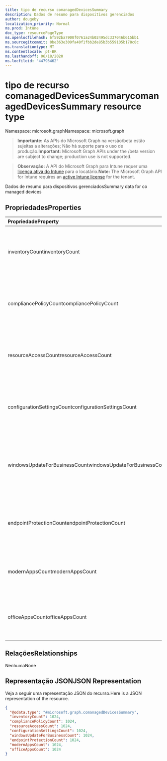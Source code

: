 ```yaml
---
title: tipo de recurso comanagedDevicesSummary
description: Dados de resumo para dispositivos gerenciados
author: dougeby
localization_priority: Normal
ms.prod: Intune
doc_type: resourcePageType
ms.openlocfilehash: 6f592ba7900f0761a24b02495dc337046b615bb1
ms.sourcegitcommit: 0be363e309fa40f1fbb2de85b3b559105b178c0c
ms.translationtype: MT
ms.contentlocale: pt-BR
ms.lasthandoff: 06/18/2020
ms.locfileid: "44793462"
---
```

# <a name="comanageddevicessummary-resource-type"></a><span data-ttu-id="53519-103">tipo de recurso comanagedDevicesSummary</span><span class="sxs-lookup"><span data-stu-id="53519-103">comanagedDevicesSummary resource type</span></span>

<span data-ttu-id="53519-104">Namespace: microsoft.graph</span><span class="sxs-lookup"><span data-stu-id="53519-104">Namespace: microsoft.graph</span></span>

> <span data-ttu-id="53519-105">**Importante:** As APIs do Microsoft Graph na versão/beta estão sujeitas a alterações; Não há suporte para o uso de produção.</span><span class="sxs-lookup"><span data-stu-id="53519-105">**Important:** Microsoft Graph APIs under the /beta version are subject to change; production use is not supported.</span></span>

> <span data-ttu-id="53519-106">**Observação:** A API do Microsoft Graph para Intune requer uma [licença ativa do Intune](https://go.microsoft.com/fwlink/?linkid=839381) para o locatário.</span><span class="sxs-lookup"><span data-stu-id="53519-106">**Note:** The Microsoft Graph API for Intune requires an [active Intune license](https://go.microsoft.com/fwlink/?linkid=839381) for the tenant.</span></span>

<span data-ttu-id="53519-107">Dados de resumo para dispositivos gerenciados</span><span class="sxs-lookup"><span data-stu-id="53519-107">Summary data for co managed devices</span></span>

## <a name="properties"></a><span data-ttu-id="53519-108">Propriedades</span><span class="sxs-lookup"><span data-stu-id="53519-108">Properties</span></span>
|<span data-ttu-id="53519-109">Propriedade</span><span class="sxs-lookup"><span data-stu-id="53519-109">Property</span></span>|<span data-ttu-id="53519-110">Tipo</span><span class="sxs-lookup"><span data-stu-id="53519-110">Type</span></span>|<span data-ttu-id="53519-111">Descrição</span><span class="sxs-lookup"><span data-stu-id="53519-111">Description</span></span>|
|:---|:---|:---|
|<span data-ttu-id="53519-112">inventoryCount</span><span class="sxs-lookup"><span data-stu-id="53519-112">inventoryCount</span></span>|<span data-ttu-id="53519-113">Int32</span><span class="sxs-lookup"><span data-stu-id="53519-113">Int32</span></span>|<span data-ttu-id="53519-114">Número de dispositivos com Swung de inventário.</span><span class="sxs-lookup"><span data-stu-id="53519-114">Number of devices with Inventory swung-over.</span></span> <span data-ttu-id="53519-115">Essa propriedade é somente leitura.</span><span class="sxs-lookup"><span data-stu-id="53519-115">This property is read-only.</span></span>|
|<span data-ttu-id="53519-116">compliancePolicyCount</span><span class="sxs-lookup"><span data-stu-id="53519-116">compliancePolicyCount</span></span>|<span data-ttu-id="53519-117">Int32</span><span class="sxs-lookup"><span data-stu-id="53519-117">Int32</span></span>|<span data-ttu-id="53519-118">Número de dispositivos com o CompliancePolicy de Swung.</span><span class="sxs-lookup"><span data-stu-id="53519-118">Number of devices with CompliancePolicy swung-over.</span></span> <span data-ttu-id="53519-119">Essa propriedade é somente leitura.</span><span class="sxs-lookup"><span data-stu-id="53519-119">This property is read-only.</span></span>|
|<span data-ttu-id="53519-120">resourceAccessCount</span><span class="sxs-lookup"><span data-stu-id="53519-120">resourceAccessCount</span></span>|<span data-ttu-id="53519-121">Int32</span><span class="sxs-lookup"><span data-stu-id="53519-121">Int32</span></span>|<span data-ttu-id="53519-122">Número de dispositivos com o ResourceAccess de Swung.</span><span class="sxs-lookup"><span data-stu-id="53519-122">Number of devices with ResourceAccess swung-over.</span></span> <span data-ttu-id="53519-123">Essa propriedade é somente leitura.</span><span class="sxs-lookup"><span data-stu-id="53519-123">This property is read-only.</span></span>|
|<span data-ttu-id="53519-124">configurationSettingsCount</span><span class="sxs-lookup"><span data-stu-id="53519-124">configurationSettingsCount</span></span>|<span data-ttu-id="53519-125">Int32</span><span class="sxs-lookup"><span data-stu-id="53519-125">Int32</span></span>|<span data-ttu-id="53519-126">Número de dispositivos com o ConfigurationSettings de Swung.</span><span class="sxs-lookup"><span data-stu-id="53519-126">Number of devices with ConfigurationSettings swung-over.</span></span> <span data-ttu-id="53519-127">Essa propriedade é somente leitura.</span><span class="sxs-lookup"><span data-stu-id="53519-127">This property is read-only.</span></span>|
|<span data-ttu-id="53519-128">windowsUpdateForBusinessCount</span><span class="sxs-lookup"><span data-stu-id="53519-128">windowsUpdateForBusinessCount</span></span>|<span data-ttu-id="53519-129">Int32</span><span class="sxs-lookup"><span data-stu-id="53519-129">Int32</span></span>|<span data-ttu-id="53519-130">Número de dispositivos com o WindowsUpdateForBusiness de Swung.</span><span class="sxs-lookup"><span data-stu-id="53519-130">Number of devices with WindowsUpdateForBusiness swung-over.</span></span> <span data-ttu-id="53519-131">Essa propriedade é somente leitura.</span><span class="sxs-lookup"><span data-stu-id="53519-131">This property is read-only.</span></span>|
|<span data-ttu-id="53519-132">endpointProtectionCount</span><span class="sxs-lookup"><span data-stu-id="53519-132">endpointProtectionCount</span></span>|<span data-ttu-id="53519-133">Int32</span><span class="sxs-lookup"><span data-stu-id="53519-133">Int32</span></span>|<span data-ttu-id="53519-134">Número de dispositivos com o EndpointProtection de Swung.</span><span class="sxs-lookup"><span data-stu-id="53519-134">Number of devices with EndpointProtection swung-over.</span></span> <span data-ttu-id="53519-135">Essa propriedade é somente leitura.</span><span class="sxs-lookup"><span data-stu-id="53519-135">This property is read-only.</span></span>|
|<span data-ttu-id="53519-136">modernAppsCount</span><span class="sxs-lookup"><span data-stu-id="53519-136">modernAppsCount</span></span>|<span data-ttu-id="53519-137">Int32</span><span class="sxs-lookup"><span data-stu-id="53519-137">Int32</span></span>|<span data-ttu-id="53519-138">Número de dispositivos com o ModernApps de Swung.</span><span class="sxs-lookup"><span data-stu-id="53519-138">Number of devices with ModernApps swung-over.</span></span> <span data-ttu-id="53519-139">Essa propriedade é somente leitura.</span><span class="sxs-lookup"><span data-stu-id="53519-139">This property is read-only.</span></span>|
|<span data-ttu-id="53519-140">officeAppsCount</span><span class="sxs-lookup"><span data-stu-id="53519-140">officeAppsCount</span></span>|<span data-ttu-id="53519-141">Int32</span><span class="sxs-lookup"><span data-stu-id="53519-141">Int32</span></span>|<span data-ttu-id="53519-142">Número de dispositivos com o Officetreinamento de Swung.</span><span class="sxs-lookup"><span data-stu-id="53519-142">Number of devices with OfficeApps swung-over.</span></span> <span data-ttu-id="53519-143">Essa propriedade é somente leitura.</span><span class="sxs-lookup"><span data-stu-id="53519-143">This property is read-only.</span></span>|

## <a name="relationships"></a><span data-ttu-id="53519-144">Relações</span><span class="sxs-lookup"><span data-stu-id="53519-144">Relationships</span></span>
<span data-ttu-id="53519-145">Nenhuma</span><span class="sxs-lookup"><span data-stu-id="53519-145">None</span></span>

## <a name="json-representation"></a><span data-ttu-id="53519-146">Representação JSON</span><span class="sxs-lookup"><span data-stu-id="53519-146">JSON Representation</span></span>
<span data-ttu-id="53519-147">Veja a seguir uma representação JSON do recurso.</span><span class="sxs-lookup"><span data-stu-id="53519-147">Here is a JSON representation of the resource.</span></span>
<!-- {
  "blockType": "resource",
  "@odata.type": "microsoft.graph.comanagedDevicesSummary"
}
-->
``` json
{
  "@odata.type": "#microsoft.graph.comanagedDevicesSummary",
  "inventoryCount": 1024,
  "compliancePolicyCount": 1024,
  "resourceAccessCount": 1024,
  "configurationSettingsCount": 1024,
  "windowsUpdateForBusinessCount": 1024,
  "endpointProtectionCount": 1024,
  "modernAppsCount": 1024,
  "officeAppsCount": 1024
}
```



